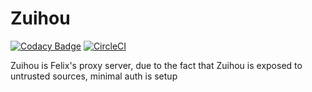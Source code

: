 # Zuihou

[![Codacy Badge](https://api.codacy.com/project/badge/Grade/b2b18d1cf56d490ab4c74eed7b10d687)](https://www.codacy.com/app/ParadoxCorp/Zuihou?utm_source=github.com&amp;utm_medium=referral&amp;utm_content=ParadoxalCorp/Zuihou&amp;utm_campaign=Badge_Grade) [![CircleCI](https://circleci.com/gh/ParadoxalCorp/Zuihou.svg?style=svg)](https://circleci.com/gh/ParadoxalCorp/Zuihou) 

Zuihou is Felix's proxy server, due to the fact that Zuihou is exposed to untrusted sources, minimal auth is setup 